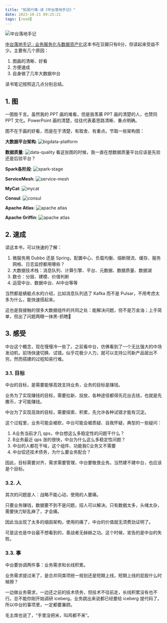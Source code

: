 ```yaml
---
title: "知易行难-读《中台落地手记》"
date: 2023-10-21 09:25:21
tags: [read]
---
```

![中台落地手记](https://izualzhy.cn/assets/images/book/s33990103.jpg)

[中台落地手记 : 业务服务化与数据资产化](https://book.douban.com/subject/35591140/)这本书在豆瓣只有6分，但读起来受益不少。主要有几个原因：

1. 图画的清晰、好看
2. 方便速成
3. 自身做了几年大数据中台

读书笔记按照这几点分别总结。

## 1. 图

一图胜千言。虽然我的 PPT 画的难看，但是我羡慕 PPT 画的清楚的人，也赞同 PPT 文化。PowerPoint 画的清楚，往往代表着思路清晰、重点明确。

图不在于画的好看，而是在于清楚，有取舍、有重点。节取一些架构图：

**大数据平台架构**: ![bigdata-platform](/assets/images/ZhongTaiLuoDiShouJi/bigdata-platform.jpeg)

**数据质量**: ![data-quality](/assets/images/ZhongTaiLuoDiShouJi/data-quality.jpeg) 看这张图的时候，我一直在想数据质量平台应该是先验还是后验平台？

**Spark各阶段**: ![spark-stage](/assets/images/ZhongTaiLuoDiShouJi/spark-stage.jpeg)

**ServiceMesh**: ![service-mesh](/assets/images/ZhongTaiLuoDiShouJi/service-mesh.jpeg)

**MyCat**: ![mycat](/assets/images/ZhongTaiLuoDiShouJi/mycat.jpeg)

**Consul**: ![consul](/assets/images/ZhongTaiLuoDiShouJi/consul.jpeg)

**Apache Atlas**: ![apache atlas](/assets/images/ZhongTaiLuoDiShouJi/apache-atlas.jpeg)

**Apache Griffin**: ![apache atlas](/assets/images/ZhongTaiLuoDiShouJi/apache-griffin.jpeg)

## 2. 速成

读这本书，可以快速的了解：

1. 微服务用 Dubbo 还是 Spring，配置中心、负载均衡、熔断限流、缓存、服务网格、日志监控都用哪些？
2. 大数据技术栈：消息队列、计算引擎、平台、元数据、数据质量、数据湖
3. 数仓：分层、建模、价值判断
4. 运营中台、数据中台、AI中台等等

当然都是蜻蜓点水的介绍，比如消息队列选了 Kafka 而不是 Pulsar，不用考虑太多为什么，能快速搭起来。

这也是我接触的很多大数据组件的共同之处：能解决问题，但不是万金油；上手简单，但出了问题两眼一抹黑-抓瞎🦐

## 3. 感受

中台这个概念，现在慢慢冷一些了。之前看中台，仿佛看到了一个无比强大的中场发动机，前场快速切换、试错。似乎花极少人力，就可以支持公司新产品层出不穷。然而搭建的过程知易行难。

### 3.1. 目标
中台的目标，是需要能够高效支持业务，业务的目标是赚钱。

业务为了实现赚钱的目标，需要拉新、投放，各种途径都得先花出去钱，也就是先撒币，才可能赚钱。

中台为了实现高效的目标，需要探索、积累，先允许各种试错才能有沉淀。

这个过程里，业务可能会被砍，中台可能会被质疑、自我怀疑，典型的一些疑问：  
1. A业务当前才几 qps，中台想这么多稳定性的问题干什么？   
2. B业务最近 qps 涨的很快，中台为什么这么多稳定性问题？     
3. 中台的人都在干啥，这个组件、功能我C业务又不需要   
4. 中台偿还技术债务，为什么要业务配合？   
 
因此，目标需要对齐，需求需要管理，中台要敬畏业务。当然建不建中台，也应该是个目标。

### 3.2. 人

其次的问题是人：战略不能心动，使用的人要痛。

只要业务赚钱，数据要不到不是问题，招人可以解决。只有数据太多，头绪太杂，需要快刀斩乱麻了，才会痛。

因此当出现了太多的烟囱架构，使用的痛了，中台的价值就无须费劲证明了。

可是这也是中台最不想看到的，善战者无赫赫之功。这个时候，宣告的是中台的失败。

### 3.3. 事

中台要协调两件事：业务需求和长线积累。

业务需求提过来了，是合并同类项统一规划还是短期上线，短期上线的屁股什么时候擦？

一边做业务需求，一边还之前的技术债务，但技术不往前走，长线积累没有也不行。总不能你刚开始调研 iceberg，业务跳出来说都已经要给 iceberg 提代码了。所以中台的事项里，一定都要兼顾。

毛主席也说了，“手里没把米，叫鸡都不来”。
